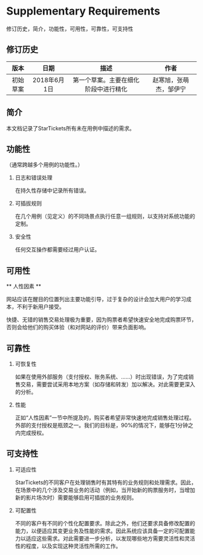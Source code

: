 # Supplementary Requirements

修订历史，简介，功能性，可用性，可靠性，可支持性

## 修订历史

| 版本    | 日期  |  描述  |  作者 |
| :----: | :----:  | :----: | :----: |
| 初始草案    | 2018年6月1日 |  第一个草案。主要在细化阶段中进行精化  | 赵寒旭，张萌杰，邹伊宁|


## 简介

本文档记录了StarTickets所有未在用例中描述的需求。

## 功能性

（通常跨越多个用例的功能性。）

1. 日志和错误处理

    在持久性存储中记录所有错误。

2. 可插拔规则
    
    在几个用例（见定义）的不同场景点执行任意一组规则，以支持对系统功能的定制。

3. 安全性

    任何交互操作都需要经过用户认证。


## 可用性

** 人性因素 **

网站应该在醒目的位置列出主要功能引导，过于复杂的设计会加大用户的学习成本，不利于新用户接受。

快捷、无错的销售交易处理极为重要，因为购票者希望快速安全地完成购票环节，否则会给他们的购买体验（和对网站的评价）带来负面影响。


## 可靠性

1. 可恢复性

    如果在使用外部服务（支付授权、账务系统、……）时出现错误，为了完成销售交易，需要尝试采用本地方案（如存储和转发）加以解决。对此需要更深入的分析。

2. 性能

    正如“人性因素”一节中所提及的，购买者希望非常快速地完成销售处理过程。外部的支付授权是瓶颈之一。我们的目标是，90%的情况下，能够在1分钟之内完成授权。


## 可支持性

1. 可适应性

    StarTickets的不同客户在处理销售时有其特有的业务规则和处理需求。因此，在场景中的几个涉及交易业务的活动（例如，当开始新的购票服务时，当增加新的影片场次时）需要能够启用可插拔的业务规则。


2. 可配置性

    不同的客户有不同的个性化配置要求。除此之外，他们还要求具备修改配置的能力，以便适应其变更业务及性能的需求。因此系统应该具备一定的可配置能力以适应这些需求。对此需要进一步分析，以发现哪些地方需要灵活性和灵活性的程度，以及实现这种灵活性所需的工作。
